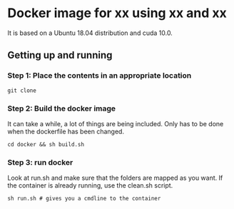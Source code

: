 # Docker image for xx using xx and xx
It is based on a Ubuntu 18.04 distribution and cuda 10.0.

## Getting up and running
### Step 1: Place the contents in an appropriate location
```
git clone
```

### Step 2: Build the docker image
It can take a while, a lot of things are being included. Only has to be done when the dockerfile has been changed.
```
cd docker && sh build.sh
```

### Step 3: run docker
Look at run.sh and make sure that the folders are mapped as you want. If the container is already running, use the clean.sh script.
```
sh run.sh # gives you a cmdline to the container
```

